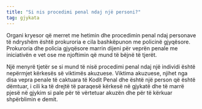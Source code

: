 ```yaml
---
title: "Si nis procedimi penal ndaj një personi?"
tag: gjykata
---
```


Organi kryesor që merret me hetimin dhe procedimin penal ndaj personave të ndryshëm është prokuroria e cila bashkëpunon me policinë gjyqësore. Prokuroria dhe policia gjyqësore marrin dijeni për veprën penale me iniciativën e vet ose me njoftimin që mund të bëjnë të tjerët.

Një menyrë tjetër se si mund të nisë procedimi penal ndaj një individi është nepërmjet kërkesës së viktimës akuzuese. Viktima akuzuese, njihet nga disa vepra penale të caktuara të Kodit Penal dhe është një person që është dëmtuar, i cili ka të drejtë të paraqesë kërkesë në gjykatë dhe të marrë pjesë në gjykim si pale për të vërtetuar akuzën dhe për të kërkuar shpërblimin e demit.
